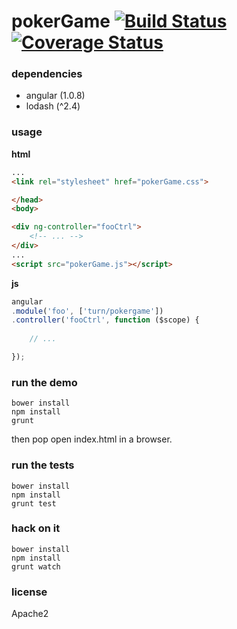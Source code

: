 pokerGame [![Build Status](https://travis-ci.org/turn/pokerGame.svg?branch=master)](https://travis-ci.org/turn/pokerGame) [![Coverage Status](https://img.shields.io/coveralls/turn/pokerGame.svg)](https://coveralls.io/r/turn/pokerGame)
=========

### dependencies

- angular (1.0.8)
- lodash (^2.4)

### usage

**html**

```html
...
<link rel="stylesheet" href="pokerGame.css">

</head>
<body>

<div ng-controller="fooCtrl">
	<!-- ... -->
</div>
...
<script src="pokerGame.js"></script>
```

**js**

```js
angular
.module('foo', ['turn/pokergame'])
.controller('fooCtrl', function ($scope) {
	
	// ...

});
```

### run the demo

```shell
bower install
npm install
grunt
```

then pop open index.html in a browser.

### run the tests

```
bower install
npm install
grunt test
```

### hack on it

```
bower install
npm install
grunt watch
```

### license

Apache2